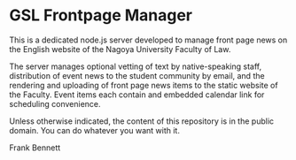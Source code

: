 # GSL Frontpage Manager

This is a dedicated node.js server developed to manage front page news
on the English website of the Nagoya University Faculty of Law.

The server manages optional vetting of text by native-speaking staff,
distribution of event news to the student community by email, and
the rendering and uploading of front page news items to the static
website of the Faculty. Event items each contain and embedded calendar
link for scheduling convenience.

Unless otherwise indicated, the content of this repository is in the
public domain. You can do whatever you want with it.

Frank Bennett
